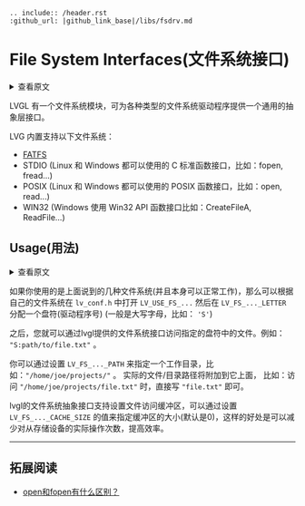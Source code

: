 ```eval_rst
.. include:: /header.rst 
:github_url: |github_link_base|/libs/fsdrv.md
```

# File System Interfaces(文件系统接口)

<details>
<summary>查看原文</summary>
<p>

LVGL has a [File system](https://docs.lvgl.io/master/overview/file-system.html) module to provide an abstraction layer for various file system drivers.

LVG has built in support for:
- [FATFS](http://elm-chan.org/fsw/ff/00index_e.html)
- STDIO (Linux and Windows using C standard function .e.g fopen, fread)
- POSIX (Linux and Windows using POSIX function .e.g open, read)
- WIN32 (Windows using Win32 API function .e.g CreateFileA, ReadFile)

You still need to provide the drivers and libraries, this extension provides only the bridge between FATFS, STDIO, POSIX, WIN32 and LVGL.

</p>
</details>

LVGL 有一个文件系统模块，可为各种类型的文件系统驱动程序提供一个通用的抽象层接口。

LVG 内置支持以下文件系统：

- [FATFS](http://elm-chan.org/fsw/ff/00index_e.html)
- STDIO (Linux 和 Windows 都可以使用的 C 标准函数接口，比如：fopen, fread...)
- POSIX (Linux 和 Windows 都可以使用的 POSIX 函数接口，比如：open, read...)
- WIN32 (Windows 使用 Win32 API 函数接口比如：CreateFileA, ReadFile...)


## Usage(用法)

<details>
<summary>查看原文</summary>
<p>

In `lv_conf.h` enable `LV_USE_FS_...` and assign an upper cased letter to `LV_FS_..._LETTER` (e.g. `'S'`).
After that you can access files using that driver letter. E.g. `"S:path/to/file.txt"`.

The work directory can be set with `LV_FS_..._PATH`. E.g. `"/home/joe/projects/"` The actual file/directory paths will be appended to it. 

Cached reading is also supported if `LV_FS_..._CACHE_SIZE` is set to not `0` value. `lv_fs_read` caches this size of data to lower the number of actual reads from the storage.

</p>
</details>
 
如果你使用的是上面说到的几种文件系统(并且本身可以正常工作)，那么可以根据自己的文件系统在 `lv_conf.h` 中打开 `LV_USE_FS_...` 然后在 `LV_FS_..._LETTER` 分配一个盘符(驱动程序号) (一般是大写字母，比如： `'S'`)

之后，您就可以通过lvgl提供的文件系统接口访问指定的盘符中的文件。例如： `"S:path/to/file.txt"` 。

你可以通过设置 `LV_FS_..._PATH` 来指定一个工作目录，比如：`"/home/joe/projects/"` 。 实际的文件/目录路径将附加到它上面， 比如：访问 `"/home/joe/projects/file.txt"` 时，直接写 `"file.txt"` 即可。

lvgl的文件系统抽象接口支持设置文件访问缓冲区，可以通过设置 `LV_FS_..._CACHE_SIZE` 的值来指定缓冲区的大小(默认是0)，这样的好处是可以减少对从存储设备的实际操作次数，提高效率。

------------------

## 拓展阅读
- [open和fopen有什么区别？](https://forums.100ask.net/t/topic/424/2)